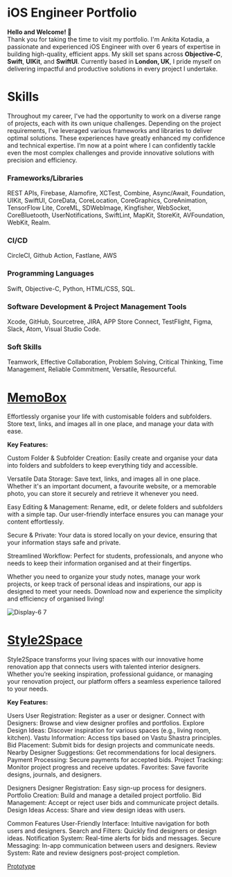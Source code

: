 # iOS Engineer Portfolio
**Hello and Welcome! 👋**  
Thank you for taking the time to visit my portfolio. I'm Ankita Kotadia, a passionate and experienced iOS Engineer with over 6 years of expertise in building high-quality, efficient apps. My skill set spans across **Objective-C**, **Swift**, **UIKit**, and **SwiftUI**. Currently based in **London, UK**, I pride myself on delivering impactful and productive solutions in every project I undertake.

# Skills
Throughout my career, I've had the opportunity to work on a diverse range of projects, each with its own unique challenges. Depending on the project requirements, I’ve leveraged various frameworks and libraries to deliver optimal solutions. These experiences have greatly enhanced my confidence and technical expertise. I’m now at a point where I can confidently tackle even the most complex challenges and provide innovative solutions with precision and efficiency.

### Frameworks/Libraries
REST APIs, Firebase, Alamofire, XCTest, Combine, Async/Await, Foundation, UIKit, SwiftUI, CoreData, CoreLocation, CoreGraphics, CoreAnimation, TensorFlow Lite, CoreML, SDWebImage, Kingfisher, WebSocket, CoreBluetooth, UserNotifications, SwiftLint, MapKit, StoreKit, AVFoundation, WebKit, Realm.

### CI/CD
CircleCI, Github Action, Fastlane, AWS

### Programming Languages
Swift, Objective-C, Python, HTML/CSS, SQL.

### Software Development & Project Management Tools
Xcode, GitHub, Sourcetree, JIRA, APP Store Connect, TestFlight, Figma, Slack, Atom, Visual Studio Code.

### Soft Skills
Teamwork, Effective Collaboration, Problem Solving, Critical Thinking, Time Management, Reliable Commitment, Versatile, Resourceful.

# [MemoBox](https://apps.apple.com/us/app/memobox/id6654880592)
Effortlessly organise your life with customisable folders and subfolders. Store text, links, and images all in one place, and manage your data with ease.

**Key Features:**

Custom Folder & Subfolder Creation: Easily create and organise your data into folders and subfolders to keep everything tidy and accessible.

Versatile Data Storage: Save text, links, and images all in one place. Whether it's an important document, a favourite website, or a memorable photo, you can store it securely and retrieve it whenever you need.

Easy Editing & Management: Rename, edit, or delete folders and subfolders with a simple tap. Our user-friendly interface ensures you can manage your content effortlessly.

Secure & Private: Your data is stored locally on your device, ensuring that your information stays safe and private.

Streamlined Workflow: Perfect for students, professionals, and anyone who needs to keep their information organised and at their fingertips.

Whether you need to organize your study notes, manage your work projects, or keep track of personal ideas and inspirations, our app is designed to meet your needs. Download now and experience the simplicity and efficiency of organised living!

![Display-6 7](https://github.com/user-attachments/assets/9750f19b-b12c-42b4-8641-d9f1f39c70c9)

# [Style2Space]()
Style2Space transforms your living spaces with our innovative home renovation app that connects users with talented interior designers. Whether you’re seeking inspiration, professional guidance, or managing your renovation project, our platform offers a seamless experience tailored to your needs.

**Key Features:**

Users
User Registration: Register as a user or designer.
Connect with Designers: Browse and view designer profiles and portfolios.
Explore Design Ideas: Discover inspiration for various spaces (e.g., living room, kitchen).
Vastu Information: Access tips based on Vastu Shastra principles.
Bid Placement: Submit bids for design projects and communicate needs.
Nearby Designer Suggestions: Get recommendations for local designers.
Payment Processing: Secure payments for accepted bids.
Project Tracking: Monitor project progress and receive updates.
Favorites: Save favorite designs, journals, and designers.

Designers
Designer Registration: Easy sign-up process for designers.
Portfolio Creation: Build and manage a detailed project portfolio.
Bid Management: Accept or reject user bids and communicate project details.
Design Ideas Access: Share and view design ideas with users.

Common Features
User-Friendly Interface: Intuitive navigation for both users and designers.
Search and Filters: Quickly find designers or design ideas.
Notification System: Real-time alerts for bids and messages.
Secure Messaging: In-app communication between users and designers.
Review System: Rate and review designers post-project completion.

[Prototype](https://www.figma.com/proto/3j3rqk3ziCmqMAsxSJmKT4/Style2Space_App-Design?node-id=1-2&node-type=canvas&t=wCqHl2xmm1sh50E3-1&scaling=scale-down&content-scaling=fixed&page-id=0%3A1)


